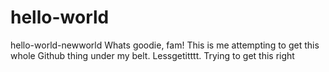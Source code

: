 # hello-world
hello-world-newworld
Whats goodie, fam! This is me attempting to get this whole Github thing under my belt. Lessgetitttt.
Trying to get this right
